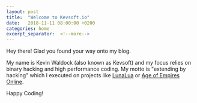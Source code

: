 ```yaml
---
layout: post
title:  "Welcome to Kevsoft.io"
date:   2018-11-11 08:00:00 +0200
categories: home
excerpt_separator:  <!--more-->
---
```


Hey there! Glad you found your way onto my blog.

My name is Kevin Waldock (also known as Kevsoft) and my focus relies on binary hacking and high performance coding. 
My motto is "extending by hacking" which I executed on projects like [LunaLua](https://wohlsoft.ru/LunaLua/) or [Age of Empires Online](https://projectceleste.com/).

Happy Coding!


